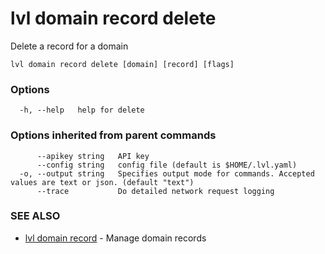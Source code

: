 # lvl domain record delete

Delete a record for a domain

```
lvl domain record delete [domain] [record] [flags]
```

### Options

```
  -h, --help   help for delete
```

### Options inherited from parent commands

```
      --apikey string   API key
      --config string   config file (default is $HOME/.lvl.yaml)
  -o, --output string   Specifies output mode for commands. Accepted values are text or json. (default "text")
      --trace           Do detailed network request logging
```

### SEE ALSO

* [lvl domain record](lvl_domain_record.md)	 - Manage domain records


